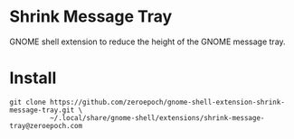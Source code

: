 Shrink Message Tray
===================

GNOME shell extension to reduce the height of the GNOME message tray.

Install
=======

```
git clone https://github.com/zeroepoch/gnome-shell-extension-shrink-message-tray.git \
          ~/.local/share/gnome-shell/extensions/shrink-message-tray@zeroepoch.com
```
